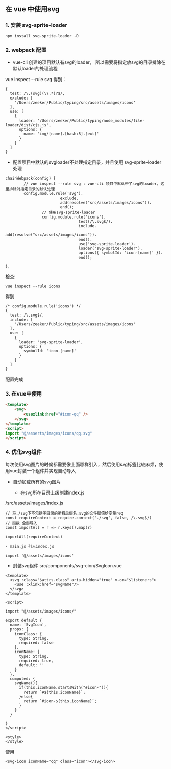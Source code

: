 ## 在 vue 中使用svg

### 1. 安装 svg-sprite-loader

```
npm install svg-sprite-loader -D
```

### 2. webpack 配置

* vue-cli 创建的项目默认有svg的loader， 所以需要将指定放svg的目录排除在默认loader的处理流程

vue inspect --rule svg 得到：
```
{
  test: /\.(svg)(\?.*)?$/,
  exclude: [
    '/Users/zeeker/Public/typing/src/assets/images/icons'
  ],
  use: [
    {
      loader: '/Users/zeeker/Public/typing/node_modules/file-loader/dist/cjs.js',
      options: {
        name: 'img/[name].[hash:8].[ext]'
      }
    }
  ]
}

```
* 配置项目中默认的svgloader不处理指定目录，并且使用 svg-sprite-loader 处理

```
chainWebpack(config) {
		// vue inspect --rule svg : vue-cli 项目中默认带了svg的loader，这里排除对指定目录的默认处理
		config.module.rule('svg').
						exclude.
						add(resolve("src/assets/images/icons")).
						end();
				// 使用svg-sprite-loader
				config.module.rule('icons').
								test(/\.svg$/).
								include.
								add(resolve("src/assets/images/icons")).
								end().
								use('svg-sprite-loader').
								loader('svg-sprite-loader').
								options({ symbolId: 'icon-[name]' }).
								end();

},
```
检查:

``` shell
vue inspect --rule icons
```
得到
```
/* config.module.rule('icons') */
{
  test: /\.svg$/,
  include: [
    '/Users/zeeker/Public/typing/src/assets/images/icons'
  ],
  use: [
    {
      loader: 'svg-sprite-loader',
      options: {
        symbolId: 'icon-[name]'
      }
    }
  ]
}
```
配置完成

### 3. 在vue中使用
``` html
<template>
	<svg>
		<usexlink:href="#icon-qq" />
	</svg>
</template>
<script>
import "@/asserts/images/icons/qq.svg"
</script>
```

### 4. 优化svg组件

每次使用svg图片的时候都需要像上面哪样引入，然后使用svg标签比较麻烦，使用vue封装一个组件并实现自动导入

*  自动加载所有的svg图片

	- 在svg所在目录上级创建index.js

/src/assets/images/index.js
```
// 将./svg下不包括子目录的所有后缀名.svg的文件赋值给变量req
const requireContext = require.context('./svg', false, /\.svg$/)
// 函数 全部导入
const importAll = r => r.keys().map(r)

importAll(requireContext)

```
	
	- main.js 引入index.js
```
import '@/assets/images/icons'
```

* 封装svg组件
src/components/svg-cion/SvgIcon.vue
```
<template>
  <svg :class="$attrs.class" aria-hidden="true" v-on="$listeners">
    <use :xlink:href="svgName"/>
  </svg>
</template>

<script>

import "@/assets/images/icons/"

export default {
  name: 'SvgIcon',
  props: {
    iconClass: {
      type: String,
      required: false
    },
    iconName: {
      type: String,
      required: true,
      default: ''
    }
  },
  computed: {
    svgName(){
      if(this.iconName.startsWith("#icon-")){
        return `#${this.iconName}`;
      }else{
        return `#icon-${this.iconName}`;
      }
    }
  }

}
</script>

<style>
</style>
```

使用
```
<svg-icon iconName="qq" class="icon"></svg-icon>
```


